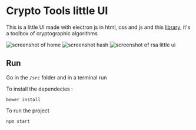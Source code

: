 # Crypto Tools little UI

This is a little UI made with electron js in html, css and js  and this [library](https://github.com/travist/jsencrypt), it's a toolbox of cryptographic algorithms

<img src="https://raw.githubusercontent.com/allEyezOnCode/Crypto-tools-little-ui/master/images/screenshot-home.png" alt="screenshot of home">

<img src="https://raw.githubusercontent.com/allEyezOnCode/Crypto-tools-little-ui/master/images/screenshot-hash.png" alt="screenshot hash">

<img src="https://raw.githubusercontent.com/allEyezOnCode/Little-RSA-ui/master/images/screenshot.png" alt="screenshot of rsa little ui">


## Run
Go in the `/src` folder and in a terminal run

To install the dependecies :


```
bower install
```

To run the project

```
npm start
```